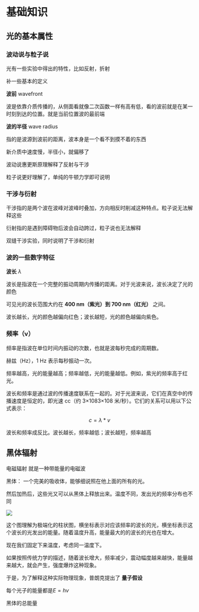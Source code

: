 # 基础知识

## 光的基本属性

### 波动说与粒子说

光有一些实验中得出的特性，比如反射，折射

补一些基本的定义

**波前** wavefront

波是依靠介质传播的，从侧面看就像二次函数一样有高有低，看的波前就是在某一时刻到达的位置。就是当前位置波的最前端

**波的半径** wave radius

指的是波源到波前的距离，波本身是一个看不到摸不着的东西

新介质中速度慢，半径小，就偏移了

波动说惠更斯原理解释了反射与干涉

粒子说更好理解了，单纯的牛顿力学即可说明

### 干涉与衍射

干涉指的是两个波在波峰对波峰时叠加，方向相反时削减这种特点。粒子说无法解释这些

衍射指的是遇到障碍物后波会自动跨过，粒子说也无法解释

双缝干涉实验，同时说明了干涉和衍射

### 波的一些数字特征

**波长** $\lambda$ 

波长是指波在一个完整的振动周期内传播的距离。对于光波来说，波长决定了光的颜色

可见光的波长范围大约在 **400 nm（紫光）到 700 nm（红光）** 之间。

波长越长，光的颜色越偏向红色；波长越短，光的颜色越偏向紫色。

### **频率（ν）**

频率是指波在单位时间内振动的次数，也就是波每秒完成的周期数。

赫兹（Hz），1 Hz 表示每秒振动一次。

频率越高，光的能量越高；频率越低，光的能量越低。例如，紫光的频率高于红光。

波长和频率是通过波的传播速度联系在一起的。对于光波来说，它们在真空中的传播速度是恒定的，即光速 cc（约 3×1083×108 米/秒）。它们的关系可以用以下公式表示：

$$
c = \lambda * v
$$

波长和频率成反比。波长越长，频率越低；波长越短，频率越高

## 黑体辐射

电磁辐射 就是一种带能量的电磁波

黑体： 一个完美的吸收体，能够细说照在他上面的所有的光。

然后加热后，这些光又可以从黑体上释放出来。温度不同，发出光的频率分布也不同

![](https://www.sciencefacts.net/wp-content/uploads/2023/01/Blackbody-Radiation.jpg)

这个图理解为极端化的柱状图，横坐标表示对应该频率的波长的光，横坐标表示这个波长的光发出的能量。随着温度升高，能量最大的的波长的光也在增大。

现在我们固定下来温度，考虑同一温度下。

如果按照传统力学的描述，随着波长增大，频率减少，震动幅度越来越快，能量越来越大，就会产生，强度爆炸这种现象。

于是，为了解释这种实际物理现象，普朗克提出了 **量子假设**

每个光子的能量都是$E = hv$

黑体的总能量
